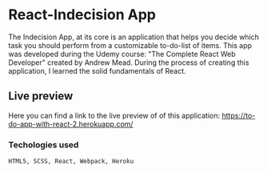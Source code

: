 # React-Indecision App

The Indecision App, at its core is an application that helps you decide which task you should perform from a customizable to-do-list of items. This app was developed during the Udemy course: "The Complete React Web Developer" created by Andrew Mead. During the process of creating this application, I learned the solid fundamentals of React.


## Live preview

Here you can find a link to the live preview of of this application:
https://to-do-app-with-react-2.herokuapp.com/

### Techologies used

```
HTML5, SCSS, React, Webpack, Heroku
```
